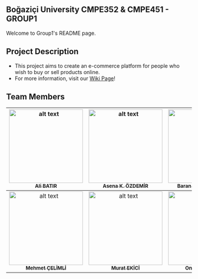 ## Boğaziçi University CMPE352 & CMPE451 - GROUP1

Welcome to Group1's README page.


## Project Description
* This project aims to create an e-commerce platform for people who wish to buy or sell
products online.
* For more information, visit our [Wiki Page](https://github.com/bounswe/bounswe2020group1/wiki)!

## Team Members

|[<img src="https://avatars3.githubusercontent.com/u/44061548?s=460&v=4" alt="alt text" width="200px;" > <br/> <sub><b>Ali BATIR</b> </sub><br/>](https://github.com/bounswe/bounswe2020group1/wiki/Ali-Bat%C4%B1r)|[ <img src="https://avatars2.githubusercontent.com/u/60694557?s=460&v=4" alt="alt text" width="200px;" > <br/> <sub><b>Asena K. ÖZDEMİR</b></sub> <br/>](https://github.com/bounswe/bounswe2020group1/wiki/Asena-Karolin-%C3%96zdemir)|[<img src="https://avatars3.githubusercontent.com/u/44136572?s=460&u=323f71055667d69ef1446c210a4e93c76b46081f&v=4" alt="alt text" width="200px;" > <br/> <sub><b>Baran Deniz KORKMAZ</b> </sub><br/>](https://github.com/bounswe/bounswe2020group1/wiki/Baran-Deniz-Korkmaz)| [<img src="https://avatars1.githubusercontent.com/u/33782066?s=460&v=4" alt="alt text" width="200px;" > <br/> <sub><b>Barış ALHAN</b></sub><br/>](https://github.com/bounswe/bounswe2020group1/wiki/Bar%C4%B1%C5%9F-Alhan)| [<img src="https://avatars2.githubusercontent.com/u/60938337?s=460&v=4" alt="alt text" width="200px;" > <br/> <sub><b>Barış MUTLU</b></sub><br/>](https://github.com/bounswe/bounswe2020group1/wiki/Bar%C4%B1%C5%9F-Mutlu)| [<img src="https://avatars2.githubusercontent.com/u/44082611?s=460&v=4" alt="alt text" width="200px;" > <br/> <sub><b>Buse KABAKOĞLU</b></sub><br/>](https://github.com/bounswe/bounswe2020group1/wiki/Buse-Kabako%C4%9Flu)| 
| :---: | :---: | :---: | :---: | :---: | :---: |
|[<img src="https://avatars3.githubusercontent.com/u/33198811?s=460&v=4" alt="alt text" width="200px;" > <br/> <sub><b>Mehmet ÇELİMLİ</b></sub> <br/>](https://github.com/bounswe/bounswe2020group1/wiki/Mehmet-%C3%87elimli)|[<img src="https://avatars0.githubusercontent.com/u/44344210?s=460&v=4" alt="alt text" width="200px;" ><br/> <sub><b>Murat EKİCİ</b></sub><br/>](https://github.com/bounswe/bounswe2020group1/wiki/Murat-Ekici)|[ <img src="https://avatars1.githubusercontent.com/u/20420149?s=460&v=4" alt="alt text" width="200px;" ><br/><sub><b>Onur KILIÇOĞLU</b></sub><br/>](https://github.com/bounswe/bounswe2020group1/wiki/Onur-K%C4%B1l%C4%B1%C3%A7o%C4%9Flu)|[<img src="https://avatars1.githubusercontent.com/u/44061298?s=460&v=4" alt="alt text" width="200px;" ><br/> <sub><b>Ömer AK</b></sub><br/>](https://github.com/bounswe/bounswe2020group1/wiki/%C3%96mer-Ak)|[ <img src="https://avatars0.githubusercontent.com/u/39941967?s=460&v=4" alt="alt text" width="200px;" > <br/> <sub><b>Ufuk KARAGÖZ</b></sub> <br/> ](https://github.com/bounswe/bounswe2020group1/wiki/Ufuk-Karag%C3%B6z)|[ <img src="https://avatars2.githubusercontent.com/u/44118056?s=460&v=4" alt="alt text" width="200px;" > <br/> <sub><b>Yağız ÇOLAK</b></sub> <br/> ](https://github.com/bounswe/bounswe2020group1/wiki/Ya%C4%9F%C4%B1z-%C3%87olak)|
